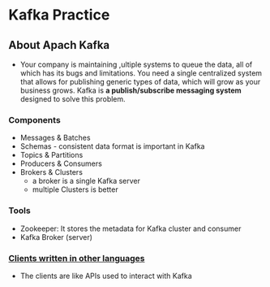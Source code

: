 # Kafka Practice

## About Apach Kafka
* Your company is maintaining ,ultiple systems to queue the data, all of which has its bugs and limitations. You need a single centralized system that allows for publishing generic types of data, which will grow as your business grows. Kafka is <b>a publish/subscribe messaging system</b> designed to solve this problem.
### Components
* Messages & Batches
* Schemas - consistent data format is important in Kafka
* Topics & Partitions
* Producers & Consumers
* Brokers & Clusters
  * a broker is a single Kafka server
  * multiple Clusters is better
### Tools
* Zookeeper: It stores the metadata for Kafka cluster and consumer 
* Kafka Broker (server)
### [Clients written in other languages][1]
* The clients are like APIs used to interact with Kafka

[1]:https://cwiki.apache.org/confluence/display/KAFKA/Clients
